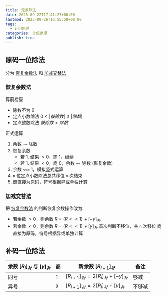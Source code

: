 ```yaml
---
title: 定点除法
date: 2025-09-22T17:41:27+08:00
lastmod: 2025-09-26T16:55:50+08:00
tags:
  - 计组原理
categories: 计组原理
publish: true
---
```


## 原码一位除法

分为 [恢复余数法](%E5%AE%9A%E7%82%B9%E9%99%A4%E6%B3%95.md#) 和 [加减交替法](%E5%AE%9A%E7%82%B9%E9%99%A4%E6%B3%95.md#)

### 恢复余数法

算前检查
- 除数不为 $0$
- 定点小数除法 $0<\left|被除数\right|\leq \left|除数\right|$
- 定点整数除法 $被除数>除数$

正式运算
1. 余数 `-=` 除数
2. 恢复余数
	- 若 1. 结果 $>0$，商 $1$，继续
	- 若 1. 结果 $<0$，商 $0$，余数 `+=` 除数 (恢复余数)
3. 余数 `<<=` $1$，模拟竖式运算
4. `n` 位定点小数除法总共移位 `n` 次结束
5. 商直接为原码，符号根据异或单独计算
### 加减交替法

把 [恢复余数法](%E5%AE%9A%E7%82%B9%E9%99%A4%E6%B3%95.md#) 的判断恢复余数操作改为:
- 若余数 $>0$，则余数 $R=(R<<1)+[-y]_{补}$
- 若余数 $<0$，则余数 $R=(R<<1)+[y]_{补}$
首次判断不移位，共 `n` 次移位
商直接为原码，符号根据异或单独计算

## 补码一位除法

| 余数 $[R_{i}]_{补}$ 与 $[y]_{补}$ | 商   | 新余数 $[R_{i+1}]_{补}$                   | 备注  |
| ---------------------------- | --- | ------------------------------------- | --- |
| 同号                           | `1` | $[R_{i+1}]_{补}=2[R_{i}]_{补}+[-y]_{补}$ | 够减  |
| 异号                           | `0` | $[R_{i+1}]_{补}=2[R_{i}]_{补}+[y]_{补}$  | 不够减 |
